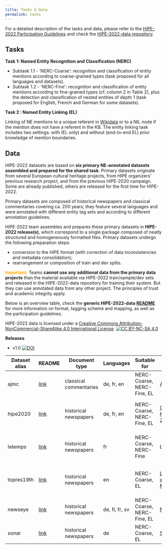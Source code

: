 ```yaml
---
title: Tasks & Data
permalink: tasks
---
```


For a detailed description of the tasks and data, please refer to the [HIPE-2022 Participation Guidelines](https://doi.org/10.5281/zenodo.6045662) and check the [HIPE-2022-data repository](https://github.com/hipe-eval/HIPE-2022-data/blob/main/README.md).



## Tasks
**Task 1: Named Entity Recognition and Classification (NERC)**

  - Subtask 1.1 - 'NERC-Coarse': recognition and classification of entity mentions according to coarse-grained types (task proposed for all languages and datasets). 
  - Subtask 1.2 - 'NERC-Fine': recognition and classification of entity mentions according to fine-grained types (cf. column 2 in Table 2), plus the detection and classification of nested entities of depth 1 (task proposed for English, French and German for some datasets).

**Task 2 : Named Entity Linking (EL)**    

Linking of NE mentions to a unique referent in [Wikidata](https://www.wikidata.org/wiki/Wikidata:Main_Page) or to a NIL node if the mention does not have a referent in the KB. The entity linking task includes two settings: with (EL only) and without (end-to-end EL) prior knowledge of mention boundaries.


## Data

HIPE-2022 datasets are based on **six primary NE-annotated datasets assembled and prepared for the shared task**. Primary datasets originate from several European cultural heritage projects, from HIPE organizers’ previous research project, and from the previous HIPE-2020 campaign. Some are already published, others are released for the first time for HIPE-2022.

Primary datasets are composed of historical newspapers and classical commentaries covering ca. 200 years; they feature several languages and were annotated with different entity tag sets and according to different annotation guidelines. 

HIPE-2022 team assembles and prepares these primary datasets in **HIPE-2022 release(s)**, which correspond to a single package composed of neatly structured and homogeneously formatted files. Primary datasets undergo the following preparation steps:

- conversion to the HIPE format (with correction of data inconsistencies and metadata consolidation);
- rearrangement or composition of train and dev splits.

<span style="color:orange">**Important:**</span> Teams **cannot use any additional data from the primary data projects** than the material available via HIPE-2022 train/sample/dev sets and released in the HIPE-2022-data repository for training their system. But they can use annotated data from any other project. The principles of trust and academic integrity apply.


Below is an overview table, check the **generic HIPE-2022-data [README](https://github.com/hipe-eval/HIPE-2022-data/blob/main/README.md)** for more information on format, tagging scheme and mapping, as well as the participation guidelines.


HIPE-2022 data is licensed under a [Creative Commons Attribution-NonCommercial-ShareAlike 4.0 International License][cc-by-nc-sa].
[![CC BY-NC-SA 4.0][cc-by-nc-sa-image]][cc-by-nc-sa]

[cc-by-nc-sa]: http://creativecommons.org/licenses/by-nc-sa/4.0/
[cc-by-nc-sa-image]: https://licensebuttons.net/l/by-nc-sa/4.0/88x31.png
[cc-by-nc-sa-shield]: https://img.shields.io/badge/License-CC%20BY--NC--SA%204.0-lightgrey.svg

**Releases**     

- v1.0 [![DOI](https://zenodo.org/badge/DOI/10.5281/zenodo.6089968.svg)](https://doi.org/10.5281/zenodo.6089968)

| Dataset alias | README | Document type | Languages |  Suitable for | Project | License |
|---------|---------|---------------|-----------| ---------------|---------------| ---------------|
| ajmc       | [link](https://github.com/hipe-eval/HIPE-2022-data/blob/main/documentation/README-ajmc.md)  | classical commentaries | de, fr, en | NERC-Coarse, NERC-Fine, EL | [AjMC](https://mromanello.github.io/ajax-multi-commentary/) |[![License: CC BY 4.0](https://img.shields.io/badge/License-CC_BY_4.0-lightgrey.svg)](https://creativecommons.org/licenses/by/4.0/)|
| hipe2020   | [link](https://github.com/hipe-eval/HIPE-2022-data/blob/main/documentation/README-hipe2020.md)| historical newspapers | de, fr, en | NERC-Coarse, NERC-Fine, EL | [CLEF-HIPE-2020](https://impresso.github.io/CLEF-HIPE-2020)| [![License: CC BY-NC-SA 4.0](https://img.shields.io/badge/License-CC_BY--NC--SA_4.0-lightgrey.svg)](https://creativecommons.org/licenses/by-nc-sa/4.0/)|
| letemps    | [link](https://github.com/hipe-eval/HIPE-2022-data/blob/main/documentation/README-letemps.md) | historical newspapers    | fr | NERC-Coarse, NERC-Fine | LeTemps | [![License: CC BY-NC-SA 4.0](https://img.shields.io/badge/License-CC_BY--NC--SA_4.0-lightgrey.svg)](https://creativecommons.org/licenses/by-nc-sa/4.0/)|
| topres19th | [link](https://github.com/hipe-eval/HIPE-2022-data/blob/main/documentation/README-topres19th.md) | historical newspapers | en | NERC-Coarse, EL |[Living with Machines](https://livingwithmachines.ac.uk/) | [![License: CC BY-NC-SA 4.0](https://img.shields.io/badge/License-CC_BY--NC--SA_4.0-lightgrey.svg)](https://creativecommons.org/licenses/by-nc-sa/4.0/)|
| newseye    | [link](https://github.com/hipe-eval/HIPE-2022-data/blob/main/documentation/README-newseye.md)|  historical newspapers | de, fi, fr, sv | NERC-Coarse, NERC-Fine, EL |  [NewsEye](https://www.newseye.eu/) |  [![License: CC BY 4.0](https://img.shields.io/badge/License-CC_BY_4.0-lightgrey.svg)](https://creativecommons.org/licenses/by/4.0/)|
| sonar      | [link](https://github.com/hipe-eval/HIPE-2022-data/blob/main/documentation/README-sonar.md) | historical newspapers  | de | NERC-Coarse, EL |  [SoNAR](https://sonar.fh-potsdam.de/)  | [![License: CC BY 4.0](https://img.shields.io/badge/License-CC_BY_4.0-lightgrey.svg)](https://creativecommons.org/licenses/by/4.0/)|




<!-- 

- *Subtask 1.1 - NERC Coarse-grained*: this task includes the recognition and classification of entity mentions according to coarse-grained types (Person, Location, Organisation and Product).
- *Subtask 1.2 - NERC Fine-grained*: this task includes the recognition and classification of entity mentions according to fine-grained types (cf. column 2 in Table 2), plus the detection and classification of nested entities of depth 1, as well as entity mention components.

**Task 2 : Named Entity Linking (EL)**

This task includes the linking of named entity mentions to a unique referent in a knowledge base (KB) or to a NIL node if the mention does not have a referent in the KB. The chosen KB is [Wikidata](https://wikidata.org). 


The entity linking task includes two settings: with and without prior knowledge of mention boundaries. Concretely speaking, the [evaluation period](dates.html) will consist of two consecutive rounds, where a first NEL task without prior information on mentions will be evaluated during round 1 (i.e. task bundles 1 and 2), and a second one with information on mention boundaries (but no type) during the second round (bundle 5).



### Detailed description

For a detailed description of the tasks and instructions relative to participation, download the **[HIPE - Shared Task Participation Guidelines](https://zenodo.org/record/3604238).**



### Task bundles

![](images/pages/bundles.png)
-->
